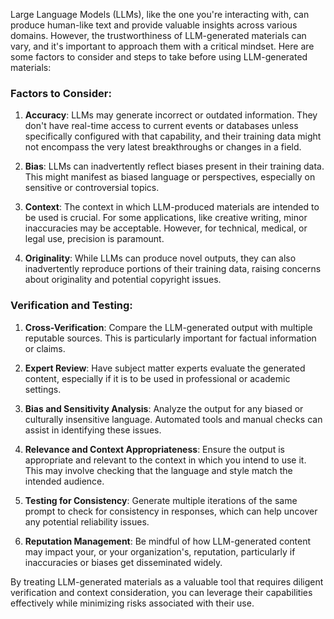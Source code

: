 Large Language Models (LLMs), like the one you're interacting with, can produce human-like text and provide valuable insights across various domains. However, the trustworthiness of LLM-generated materials can vary, and it's important to approach them with a critical mindset. Here are some factors to consider and steps to take before using LLM-generated materials:

### Factors to Consider:

1. **Accuracy**: LLMs may generate incorrect or outdated information. They don't have real-time access to current events or databases unless specifically configured with that capability, and their training data might not encompass the very latest breakthroughs or changes in a field.

2. **Bias**: LLMs can inadvertently reflect biases present in their training data. This might manifest as biased language or perspectives, especially on sensitive or controversial topics.

3. **Context**: The context in which LLM-produced materials are intended to be used is crucial. For some applications, like creative writing, minor inaccuracies may be acceptable. However, for technical, medical, or legal use, precision is paramount.

4. **Originality**: While LLMs can produce novel outputs, they can also inadvertently reproduce portions of their training data, raising concerns about originality and potential copyright issues.

### Verification and Testing:

1. **Cross-Verification**: Compare the LLM-generated output with multiple reputable sources. This is particularly important for factual information or claims.

2. **Expert Review**: Have subject matter experts evaluate the generated content, especially if it is to be used in professional or academic settings.

3. **Bias and Sensitivity Analysis**: Analyze the output for any biased or culturally insensitive language. Automated tools and manual checks can assist in identifying these issues.

4. **Relevance and Context Appropriateness**: Ensure the output is appropriate and relevant to the context in which you intend to use it. This may involve checking that the language and style match the intended audience.

5. **Testing for Consistency**: Generate multiple iterations of the same prompt to check for consistency in responses, which can help uncover any potential reliability issues.

6. **Reputation Management**: Be mindful of how LLM-generated content may impact your, or your organization's, reputation, particularly if inaccuracies or biases get disseminated widely.

By treating LLM-generated materials as a valuable tool that requires diligent verification and context consideration, you can leverage their capabilities effectively while minimizing risks associated with their use.